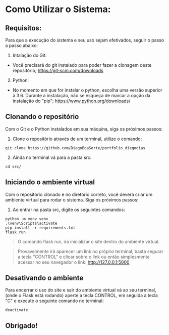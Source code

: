 # Como Utilizar o Sistema:

## Requisitos:

Para que a execução do sistema e seu uso sejam efetivados, seguir o passo a passo abaixo:

1. Intalação do Git:
  - Você precisará do git instalado para poder fazer a clonagem deste repositório; https://git-scm.com/downloads

2. Python:
  - No momento em que for instalar o python, escolha uma versão superior à 3.6. Durante a instalação, não se esqueça de marcar a opção da instalação do "pip"; https://www.python.org/downloads/

## Clonando o repositório

Com o Git e o Python instalados em sua máquina, siga os próximos passos:

1. Clone o repositório através de um terminal, utilize o comando:

```
git clone https://github.com/DiegoBoaSorte/portfolio_diegodias
``` 

2. Ainda no terminal vá para a pasta src:
```
cd src/

```

## Iniciando o ambiente virtual

Com o repositório clonado e no diretório correto, você deverá criar um ambiente virtual para rodar o sistema. Siga os próximos passos:

1. Ao entrar na pasta src, digite os seguintes comandos:
```
python -m venv venv
.\venv\Scripts\activate
pip install -r requirements.txt
flask run
```

> O comando flask run, irá inicializar o site dentro do ambiente virtual.

> Provavelmente irá aparecer um link no próprio terminal, basta segurar a tecla "CONTROL" e clicar sobre o link ou então simplesmente acessar no seu navegador o link: http://127.0.0.1:5000

## Desativando o ambiente

Para encerrar o uso do site e sair do ambiente virtual vá ao seu terminal, (onde o Flask está rodando) aperte a tecla CONTROL, em seguida a tecla "C" e execute o seguinte comando no terminal:
```
deactivate
```

## Obrigado!


